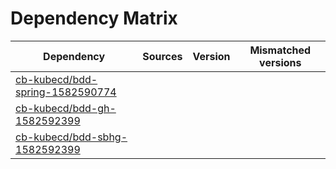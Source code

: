 # Dependency Matrix

Dependency | Sources | Version | Mismatched versions
---------- | ------- | ------- | -------------------
[cb-kubecd/bdd-spring-1582590774](https://github.com/cb-kubecd/bdd-spring-1582590774.git) |  | []() | 
[cb-kubecd/bdd-gh-1582592399](https://github.com/cb-kubecd/bdd-gh-1582592399.git) |  | []() | 
[cb-kubecd/bdd-sbhg-1582592399](https://github.com/cb-kubecd/bdd-sbhg-1582592399.git) |  | []() | 

